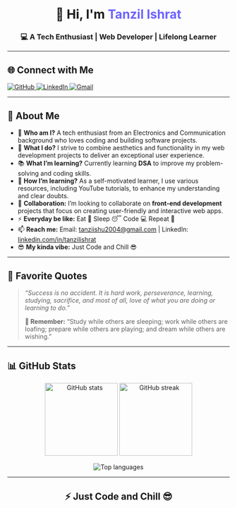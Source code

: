 <h1 align="center">👋 Hi, I'm <span style="color:#6C63FF;">Tanzil Ishrat</span></h1>
<h3 align="center">💻 A Tech Enthusiast | Web Developer | Lifelong Learner</h3>

---

<h2>🌐 Connect with Me</h2>

<p align="left">
  <a href="https://github.com/TanzilIshrat15" target="_blank">
    <img src="https://img.shields.io/badge/GitHub-181717?logo=github&logoColor=white" alt="GitHub"/>
  </a>
  <a href="https://linkedin.com/in/tanzilishrat" target="_blank">
    <img src="https://img.shields.io/badge/LinkedIn-0A66C2?logo=linkedin&logoColor=white" alt="LinkedIn"/>
  </a>
  <a href="mailto:tanziishu2004@gmail.com" target="_blank">
    <img src="https://img.shields.io/badge/Gmail-EA4335?logo=gmail&logoColor=white" alt="Gmail"/>
  </a>
</p>

---

<h2>🌟 About Me</h2>

<ul>
  <li>💞️ <strong>Who am I?</strong> A tech enthusiast from an Electronics and Communication background who loves coding and building software projects.</li>
  <li>👀 <strong>What I do?</strong> I strive to combine aesthetics and functionality in my web development projects to deliver an exceptional user experience.</li>
  <li>📚 <strong>What I’m learning?</strong> Currently learning <strong>DSA</strong> to improve my problem-solving and coding skills.</li>
  <li>🌱 <strong>How I’m learning?</strong> As a self-motivated learner, I use various resources, including YouTube tutorials, to enhance my understanding and clear doubts.</li>
  <li>💞️ <strong>Collaboration:</strong> I’m looking to collaborate on <strong>front-end development</strong> projects that focus on creating user-friendly and interactive web apps.</li>
  <li>⚡ <strong>Everyday be like:</strong> Eat 🍕 Sleep 😴 Code 💻 Repeat 🔁</li>
  <li>📫 <strong>Reach me:</strong> Email: <a href="mailto:tanziishu2004@gmail.com">tanziishu2004@gmail.com</a> | LinkedIn: <a href="https://linkedin.com/in/tanzilishrat">linkedin.com/in/tanzilishrat</a></li>
  <li>😎 <strong>My kinda vibe:</strong> Just Code and Chill 😎</li>
</ul>

---

<h2>💬 Favorite Quotes</h2>

<blockquote>
  <p><em>“Success is no accident. It is hard work, perseverance, learning, studying, sacrifice, and most of all, love of what you are doing or learning to do.”</em></p>
  <p><strong>💞️ Remember:</strong> “Study while others are sleeping; work while others are loafing; prepare while others are playing; and dream while others are wishing.”</p>
</blockquote>

---

<h2>📊 GitHub Stats</h2>

<p align="center">
  <img src="https://github-readme-stats.vercel.app/api?username=TanzilIshrat15&show_icons=true&theme=tokyonight" alt="GitHub stats" height="165"/>
  <img src="https://github-readme-streak-stats.herokuapp.com/?user=TanzilIshrat15&theme=tokyonight" alt="GitHub streak" height="165"/>
</p>

<p align="center">
  <img src="https://github-readme-stats.vercel.app/api/top-langs/?username=TanzilIshrat15&layout=compact&theme=tokyonight" alt="Top languages"/>
</p>

---

<h2 align="center">⚡ Just Code and Chill 😎</h2>

